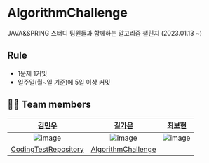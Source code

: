 # AlgorithmChallenge
JAVA&SPRING 스터디 팀원들과 함께하는 알고리즘 챌린지 (2023.01.13 ~)

## Rule
- 1문제 1커밋
- 일주일(월~일 기준)에 5일 이상 커밋




## 🧑‍💻 Team members
<div align="center">
    
| [김민우](https://github.com/kmw2378) | [길가은](https://github.com/rlfrkdms1) | [최보현](https://github.com/Brilly-Bohyun) |
| :-: | :-: | :-: |
| ![image](https://user-images.githubusercontent.com/83744709/212283218-78f4db00-6530-411e-becc-d93161f81035.png?size=200) | ![image](https://user-images.githubusercontent.com/83744709/212281564-acac7f5c-ce83-45e2-8b3c-1579f5f6898a.png?size=200) | ![image](https://user-images.githubusercontent.com/83744709/212281310-471a7dd8-11a9-4d01-83aa-8a6338b24bc3.png?size=200) |
| [CodingTestRepository](https://github.com/kmw2378/CodingTestRepository) | [AlgorithmChallenge](https://github.com/rlfrkdms1/AlgorithmChallenge) | |
</div>
